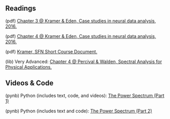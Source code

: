 ## Readings

(pdf) 	[Chapter 3 @ Kramer & Eden, Case studies in neural data analysis, 2016.](/Readings/Kramer_Eden_Chapter_03.pdf)

(pdf)   [Chapter 4 @ Kramer & Eden, Case studies in neural data analysis, 2016.](/Readings/Kramer_Eden_Chapter_04.pdf)

(pdf) 	[Kramer, SFN Short Course Document.](/Topic-5%20The%20power%20spectrum/Readings/Kramer_SFN_Short_Course.pdf)

(lib) 	Very Advanced: [Chapter 4 @ Percival & Walden, Spectral Analysis for Physical Applications.](https://www.cambridge.org/core/books/spectral-analysis-for-physical-applications/A9195239A8965A2C53D43EB2D1B80A33)

## Videos & Code

(pynb)  Python (includes text, code, and videos): [The Power Spectrum (Part 1)](https://mark-kramer.github.io/Case-Studies-Python/03.html)

(pynb)  Python (includes text and code): [The Power Spectrum (Part 2)](https://mark-kramer.github.io/Case-Studies-Python/04.html)

